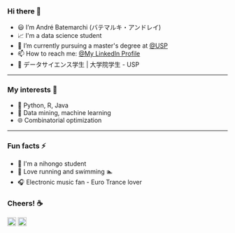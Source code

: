 ### Hi there 👋

- 😃 I’m André Batemarchi (バテマルキ・アンドレイ)
- 📈 I'm a data science student
- 📖 I’m currently pursuing a master's degree at [@USP](https://www5.usp.br)
- 📫 How to reach me: [@My LinkedIn Profile](https://www.linkedin.com/in/andré-batemarchi/)
- 🍱 データサイエンス学生 | 大学院学生 - USP

---

### My interests 💭
- 🐍 Python, R, Java
- 🧠 Data mining, machine learning
- 🌐 Combinatorial optimization

---

### Fun facts ⚡
- 🍜 I'm a nihongo student
- 🏃 Love running and swimming :swimmer: 
- 🎧 Electronic music fan - Euro Trance lover

### Cheers! ☕

<!---
<p align="center">
  <img align="center" src="https://github-readme-stats.vercel.app/api/top-langs/?username=Andygrammer&layout=compact)](https://github.com/Andygrammer/github-readme-stats" />
</p>
--->

<p align=left>
<img height="20" src="https://badges.pufler.dev/visits/Andygrammer/ruch798?color=black&logo=github" />
<img height="20" src="https://komarev.com/ghpvc/?username=Andygrammer&color=brightgreen" />
<a href="https://github.com/Andygrammer">
</a>
</p>

<!--
**Andygrammer/Andygrammer** is a ✨ _special_ ✨ repository because its `README.md` (this file) appears on your GitHub profile.
